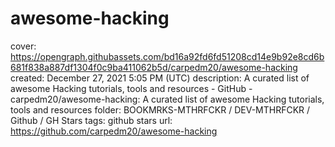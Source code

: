 # awesome-hacking

cover: https://opengraph.githubassets.com/bd16a92fd6fd51208cd14e9b92e8cd6b681f838a887df1304f0c9ba411062b5d/carpedm20/awesome-hacking
created: December 27, 2021 5:05 PM (UTC)
description: A curated list of awesome Hacking tutorials, tools and resources - GitHub - carpedm20/awesome-hacking: A curated list of awesome Hacking tutorials, tools and resources
folder: BOOKMRKS-MTHRFCKR / DEV-MTHRFCKR / Github / GH Stars
tags: github stars
url: https://github.com/carpedm20/awesome-hacking